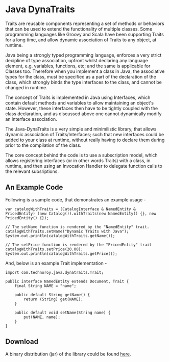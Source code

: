 # Java DynaTraits

Traits are reusable components representing a set of methods or behaviors that can be used to extend the functionality of multiple classes. Some programming languages like Groovy and Scala have been supporting Traits for a long time, and allow dynamic association of Traits to any object, at runtime.

Java being a strongly typed programming language, enforces a very strict decipline of type association, upfront whilst declaring any language element, e.g. variables, functions, etc; and the same is applicable for Classes too. Therefore when you implement a class in Java, the associative types for the class, must be specified as a part of the declaration of the class, which strongly binds the type interfaces to the class, and cannot be changed in runtime.

The concept of Traits is implemented in Java using Interfaces, which contain default methods and variables to allow maintaining an object's state. However, these interfaces then have to be tightly coupled with the class declaration, and as discussed above one cannot dynamically modify an interface association.

The Java-DynaTraits is a very simple and minimilistic library, that allows dynamic association of Traits/Interfaces; such that new interfaces could be added to your class at runtime, without really having to declare them during prior to the compilation of the class.

The core concept behind the code is to use a subscription model, which allows registering interfaces (or in other words Traits) with a class, in runtime, and then using an Invocation Handler to delegate function calls to the relevant subsriptions.

## An Example Code

Following is a sample code, that demonstrates an example usage -

```
var catalogWithTraits = (CatalogInterface & NamedEntity & PricedEntity) (new Catalog()).withTraits(new NamedEntity() {}, new PricedEntity() {});

// The setName function is rendered by the "NamedEntity" trait.
catalogWithTraits.setName("Dynamic Traits with Java");
System.out.println(catalogWithTraits.getName());

// The setPrice function is rendered by the "PricedEntity" trait
catalogWithTraits.setPrice(20.00);
System.out.println(catalogWithTraits.getPrice());
```

And, below is an example Trait implementation -

```
import com.technoroy.java.dynatraits.Trait;

public interface NamedEntity extends Document, Trait {
	final String NAME = "name";

	public default String getName() {
		return (String) get(NAME);
	}

	public default void setName(String name) {
		put(NAME, name);
	}
}
```

## Download
A binary distribution (jar) of the library could be found [here](dist/java-dynatraits-1.0.0.jar).

